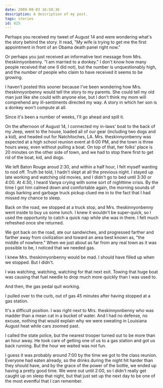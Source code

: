 ```yaml
---
date: 2009-09-03 16:58:36
description: A description of my post.
tags: stories
id: 625
---
```

Perhaps you received my tweet of August 14 and were wondering what's the story behind the story.  It read, "My wife is trying to get me the first appointment in front of an Obama death panel right now."

Or perhaps you just received an informative text message from Mrs. theskinnyonbenny.  "I am married to a donkey."  I don't know how many people received that one (I did not), but the number is unquestionably high, and the number of people who claim to have received it seems to be growing.
<!--more-->
I haven't posted this sooner because I've been wondering how Mrs. theskinnyonbenny would tell the story to my parents.  She could tell my old man just like she could with anyone else, but I don't think my mom will comprehend any ill-sentiments directed my way.  A story in which her son is a donkey won't compute at all.

Since it's been a number of weeks, I'll go ahead and spill it.

On the afternoon of August 14, I connected my in-laws' boat to the back of my Jeep, went to the house, loaded all of our gear (including two dogs and a kid), and headed out for Natchitoches, LA.  Mrs. theskinnyonbenny was expected at a high school reunion event at 6:00 PM, and the town is three hours away, even without pulling a boat.  On top of that, her folks' place is 20 minutes on the other side of town, and we had to stop there first to get rid of the boat, kid, and dogs.

We left Baton Rouge aroud 2:30, and within a half hour, I felt myself wanting to nod off.  Truth be told, I hadn't slept at all the previous night.  I stayed up late working and watching old movies, and I didn't go to bed until 3:30 or 4:00.  At 4:30, I heard Vanya crying with some sort of nighttime crisis.  By the time I got him calmed down and comfortable again, the morning sounds of dogs barking and garbage truck pickup clued me in to the fact that I had missed my chance to sleep.

Back on the road, we stopped at a truck stop, and Mrs. theskinnyonbenny went inside to buy us some lunch.  I knew it wouldn't be super-quick, so I used the opportunity to catch a quick nap while she was in there.  I felt much refreshed once she returned.

We got back on the road, ate our sandwiches, and progressed farther and farther away from civilization and toward an area best known as, "the middle of nowhere."  When we just about as far from any real town as it was possible to be, I noticed that we needed gas.

I knew Mrs. theskinnyonbenny would be mad.  I should have filled up when we stopped.  But I didn't.

I was watching, watching, watching for that next exit.  Towing that huge boat was causing that fuel needle to drop much more quickly than I was used to.

And then, the gas pedal quit working.

I pulled over to the curb, out of gas 45 minutes after having stopped at a gas station.

It's a difficult position.  I was right next to Mrs. theskinnyonbenny who was madder than a mean cat in a bucket of water.  And I had no defense, no excuse, nothing that would explain why we were sweating in Louisiana August heat while cars zoomed past.

I called the state police, but the nearest trooper turned out to be more than an hour away.  He took care of getting one of us to a gas station and got us back running.  But the hour we waited was not fun.

I guess it was probably around 7:00 by the time we got to the class reunion.  Everyone had eaten already, so the drinks during the night hit harder than they should have, and by the grace of the power of the bottle, we ended up having a pretty good time.  We were out until 2:00, so I didn't really get caught up on sleep that night, but that just set up the next day to be one of the most eventful that I can remember.